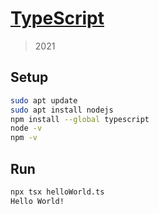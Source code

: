 # [TypeScript](https://www.typescriptlang.org/)
> 2021

## Setup

```sh
sudo apt update
sudo apt install nodejs
npm install --global typescript
node -v
npm -v
```

## Run

```sh
npx tsx helloWorld.ts
Hello World!
```